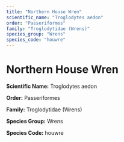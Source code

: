 ```yaml
---
title: "Northern House Wren"
scientific_name: "Troglodytes aedon"
order: "Passeriformes"
family: "Troglodytidae (Wrens)"
species_group: "Wrens"
species_code: "houwre"
---
```


# Northern House Wren

**Scientific Name:** Troglodytes aedon

**Order:** Passeriformes

**Family:** Troglodytidae (Wrens)

**Species Group:** Wrens

**Species Code:** houwre
